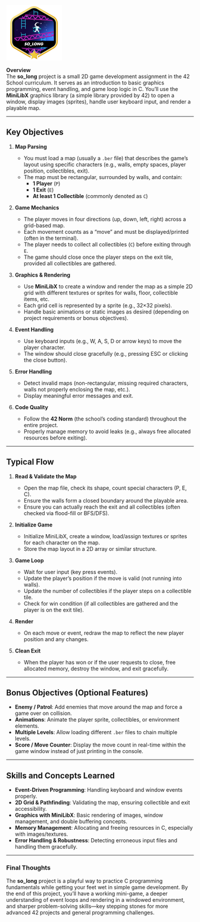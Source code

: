 
![So_long Logo](so_longm.png)

**Overview**  
The **so_long** project is a small 2D game development assignment in the 42 School curriculum. It serves as an introduction to basic graphics programming, event handling, and game loop logic in C. You’ll use the **MiniLibX** graphics library (a simple library provided by 42) to open a window, display images (sprites), handle user keyboard input, and render a playable map.

---

## Key Objectives

1. **Map Parsing**  
   - You must load a map (usually a `.ber` file) that describes the game’s layout using specific characters (e.g., walls, empty spaces, player position, collectibles, exit).
   - The map must be rectangular, surrounded by walls, and contain:
     - **1 Player** (`P`)
     - **1 Exit** (`E`)
     - **At least 1 Collectible** (commonly denoted as `C`)

2. **Game Mechanics**  
   - The player moves in four directions (up, down, left, right) across a grid-based map.
   - Each movement counts as a “move” and must be displayed/printed (often in the terminal).
   - The player needs to collect all collectibles (`C`) before exiting through `E`.
   - The game should close once the player steps on the exit tile, provided all collectibles are gathered.

3. **Graphics & Rendering**  
   - Use **MiniLibX** to create a window and render the map as a simple 2D grid with different textures or sprites for walls, floor, collectible items, etc.
   - Each grid cell is represented by a sprite (e.g., 32×32 pixels).
   - Handle basic animations or static images as desired (depending on project requirements or bonus objectives).

4. **Event Handling**  
   - Use keyboard inputs (e.g., W, A, S, D or arrow keys) to move the player character.
   - The window should close gracefully (e.g., pressing ESC or clicking the close button).

5. **Error Handling**  
   - Detect invalid maps (non-rectangular, missing required characters, walls not properly enclosing the map, etc.).
   - Display meaningful error messages and exit.

6. **Code Quality**  
   - Follow the **42 Norm** (the school’s coding standard) throughout the entire project.
   - Properly manage memory to avoid leaks (e.g., always free allocated resources before exiting).

---

## Typical Flow

1. **Read & Validate the Map**  
   - Open the map file, check its shape, count special characters (P, E, C).
   - Ensure the walls form a closed boundary around the playable area.
   - Ensure you can actually reach the exit and all collectibles (often checked via flood-fill or BFS/DFS).

2. **Initialize Game**  
   - Initialize MiniLibX, create a window, load/assign textures or sprites for each character on the map.
   - Store the map layout in a 2D array or similar structure.

3. **Game Loop**  
   - Wait for user input (key press events).
   - Update the player’s position if the move is valid (not running into walls).
   - Update the number of collectibles if the player steps on a collectible tile.
   - Check for win condition (if all collectibles are gathered and the player is on the exit tile).

4. **Render**  
   - On each move or event, redraw the map to reflect the new player position and any changes.

5. **Clean Exit**  
   - When the player has won or if the user requests to close, free allocated memory, destroy the window, and exit gracefully.

---

## Bonus Objectives (Optional Features)

- **Enemy / Patrol**: Add enemies that move around the map and force a game over on collision.
- **Animations**: Animate the player sprite, collectibles, or environment elements.
- **Multiple Levels**: Allow loading different `.ber` files to chain multiple levels.
- **Score / Move Counter**: Display the move count in real-time within the game window instead of just printing in the console.

---

## Skills and Concepts Learned

- **Event-Driven Programming**: Handling keyboard and window events properly.  
- **2D Grid & Pathfinding**: Validating the map, ensuring collectible and exit accessibility.  
- **Graphics with MiniLibX**: Basic rendering of images, window management, and double buffering concepts.  
- **Memory Management**: Allocating and freeing resources in C, especially with images/textures.  
- **Error Handling & Robustness**: Detecting erroneous input files and handling them gracefully.

---

### Final Thoughts

The **so_long** project is a playful way to practice C programming fundamentals while getting your feet wet in simple game development. By the end of this project, you’ll have a working mini-game, a deeper understanding of event loops and rendering in a windowed environment, and sharper problem-solving skills—key stepping stones for more advanced 42 projects and general programming challenges.
